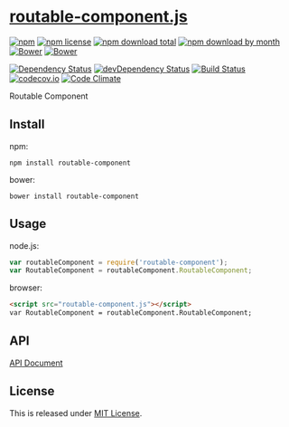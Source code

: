 # [routable-component.js](https://github.com/Ikagaka/routable-component.js)

[![npm](https://img.shields.io/npm/v/routable-component.svg)](https://www.npmjs.com/package/routable-component)
[![npm license](https://img.shields.io/npm/l/routable-component.svg)](https://www.npmjs.com/package/routable-component)
[![npm download total](https://img.shields.io/npm/dt/routable-component.svg)](https://www.npmjs.com/package/routable-component)
[![npm download by month](https://img.shields.io/npm/dm/routable-component.svg)](https://www.npmjs.com/package/routable-component)
[![Bower](https://img.shields.io/bower/v/routable-component.svg)](https://github.com/Ikagaka/routable-component.js)
[![Bower](https://img.shields.io/bower/l/routable-component.svg)](https://github.com/Ikagaka/routable-component.js)

[![Dependency Status](https://david-dm.org/Ikagaka/routable-component.js.svg)](https://david-dm.org/Ikagaka/routable-component.js)
[![devDependency Status](https://david-dm.org/Ikagaka/routable-component.js/dev-status.svg)](https://david-dm.org/Ikagaka/routable-component.js#info=devDependencies)
[![Build Status](https://travis-ci.org/Ikagaka/routable-component.js.svg)](https://travis-ci.org/Ikagaka/routable-component.js)
[![codecov.io](https://codecov.io/github/Ikagaka/routable-component.js/coverage.svg?branch=master)](https://codecov.io/github/Ikagaka/routable-component.js?branch=master)
[![Code Climate](https://codeclimate.com/github/Ikagaka/routable-component.js/badges/gpa.svg)](https://codeclimate.com/github/Ikagaka/routable-component.js)

Routable Component

## Install

npm:
```
npm install routable-component
```

bower:
```
bower install routable-component
```

## Usage

node.js:
```javascript
var routableComponent = require('routable-component');
var RoutableComponent = routableComponent.RoutableComponent;
```

browser:
```html
<script src="routable-component.js"></script>
var RoutableComponent = routableComponent.RoutableComponent;
```

## API

[API Document](https://doc.esdoc.org/github.com/Ikagaka/routable-component.js/)

## License

This is released under [MIT License](http://narazaka.net/license/MIT?2016).
